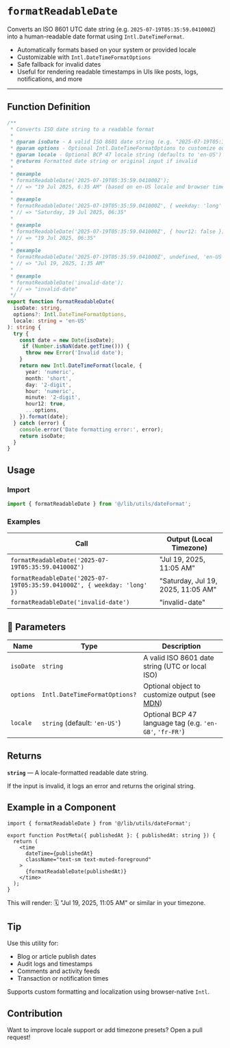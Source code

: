 # `formatReadableDate`

Converts an ISO 8601 UTC date string (e.g. `2025-07-19T05:35:59.041000Z`) into a human-readable date format using `Intl.DateTimeFormat`.

- Automatically formats based on your system or provided locale
- Customizable with `Intl.DateTimeFormatOptions`
- Safe fallback for invalid dates
- Useful for rendering readable timestamps in UIs like posts, logs, notifications, and more

---

## Function Definition

```ts
/**
 * Converts ISO date string to a readable format
 *
 * @param isoDate - A valid ISO 8601 date string (e.g. "2025-07-19T05:35:59.041000Z")
 * @param options - Optional Intl.DateTimeFormatOptions to customize output
 * @param locale - Optional BCP 47 locale string (defaults to 'en-US')
 * @returns Formatted date string or original input if invalid
 *
 * @example
 * formatReadableDate('2025-07-19T05:35:59.041000Z');
 * // => "19 Jul 2025, 6:35 AM" (based on en-US locale and browser timezone)
 *
 * @example
 * formatReadableDate('2025-07-19T05:35:59.041000Z', { weekday: 'long' });
 * // => "Saturday, 19 Jul 2025, 06:35"
 *
 * @example
 * formatReadableDate('2025-07-19T05:35:59.041000Z', { hour12: false });
 * // => "19 Jul 2025, 06:35"
 *
 * @example
 * formatReadableDate('2025-07-19T05:35:59.041000Z', undefined, 'en-US');
 * // => "Jul 19, 2025, 1:35 AM"
 *
 * @example
 * formatReadableDate('invalid-date');
 * // => "invalid-date"
 */
export function formatReadableDate(
  isoDate: string,
  options?: Intl.DateTimeFormatOptions,
  locale: string = 'en-US'
): string {
  try {
    const date = new Date(isoDate);
     if (Number.isNaN(date.getTime())) {
      throw new Error('Invalid date');
    }
    return new Intl.DateTimeFormat(locale, {
      year: 'numeric',
      month: 'short',
      day: '2-digit',
      hour: 'numeric',
      minute: '2-digit',
      hour12: true,
      ...options,
    }).format(date);
  } catch (error) {
    console.error('Date formatting error:', error);
    return isoDate;
  }
}
```

## Usage

### Import
```ts
import { formatReadableDate } from '@/lib/utils/dateFormat';
```

### Examples

| Call | Output (Local Timezone) |
|------|--------------------------|
| `formatReadableDate('2025-07-19T05:35:59.041000Z')` | "Jul 19, 2025, 11:05 AM" |
| `formatReadableDate('2025-07-19T05:35:59.041000Z', { weekday: 'long' })` | "Saturday, Jul 19, 2025, 11:05 AM" |
| `formatReadableDate('invalid-date')` | "invalid-date" |

## 🔧 Parameters

| Name | Type | Description |
|------|------|-------------|
| `isoDate` | `string` | A valid ISO 8601 date string (UTC or local ISO) |
| `options` | `Intl.DateTimeFormatOptions?` | Optional object to customize output (see [MDN](https://developer.mozilla.org/en-US/docs/Web/JavaScript/Reference/Global_Objects/Intl/DateTimeFormat/DateTimeFormat)) |
| `locale` | `string` (default: `'en-US'`) | Optional BCP 47 language tag (e.g. `'en-GB'`, `'fr-FR'`) |

## Returns

**`string`** — A locale-formatted readable date string.

If the input is invalid, it logs an error and returns the original string.

## Example in a Component

```tsx
import { formatReadableDate } from '@/lib/utils/dateFormat';

export function PostMeta({ publishedAt }: { publishedAt: string }) {
  return (
    <time
      dateTime={publishedAt}
      className="text-sm text-muted-foreground"
    >
      {formatReadableDate(publishedAt)}
    </time>
  );
}
```

This will render:
🗓️ "Jul 19, 2025, 11:05 AM" or similar in your timezone.

## Tip

Use this utility for:
- Blog or article publish dates
- Audit logs and timestamps
- Comments and activity feeds
- Transaction or notification times

Supports custom formatting and localization using browser-native `Intl`.

## Contribution

Want to improve locale support or add timezone presets? Open a pull request!

